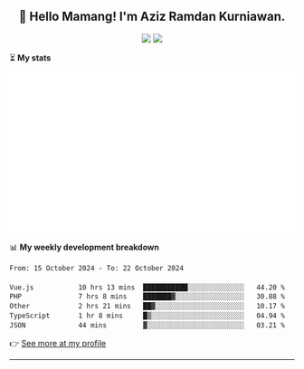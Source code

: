 <h2 align="center">👋 Hello Mamang! I'm Aziz Ramdan Kurniawan.</h2>  
<p align="center">
  <img src="https://komarev.com/ghpvc/?username=azizramdan">
  <img src="https://wakatime.com/badge/user/90056fa0-4c31-4eca-954e-2a3ac05896f9.svg">
</p>
    
⏳ **My stats**  
![](https://raw.githubusercontent.com/azizramdan/github-stats/master/generated/overview.svg#gh-dark-mode-only)

📊 **My weekly development breakdown**
<!--START_SECTION:waka-->

```txt
From: 15 October 2024 - To: 22 October 2024

Vue.js           10 hrs 13 mins  ███████████░░░░░░░░░░░░░░   44.20 %
PHP              7 hrs 8 mins    ███████▓░░░░░░░░░░░░░░░░░   30.88 %
Other            2 hrs 21 mins   ██▓░░░░░░░░░░░░░░░░░░░░░░   10.17 %
TypeScript       1 hr 8 mins     █▒░░░░░░░░░░░░░░░░░░░░░░░   04.94 %
JSON             44 mins         ▓░░░░░░░░░░░░░░░░░░░░░░░░   03.21 %
```

<!--END_SECTION:waka-->
👉 [See more at my profile](https://wakatime.com/@azizramdan)
***
